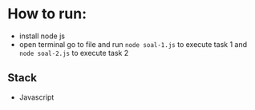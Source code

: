 # How to run:

- install node js
- open terminal go to file and run `node soal-1.js` to execute task 1 and `node soal-2.js` to execute task 2

## Stack

- Javascript
